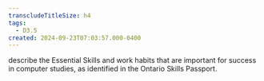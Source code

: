 ```yaml
---
transcludeTitleSize: h4
tags:
  - D3.5
created: 2024-09-23T07:03:57.000-0400
---
```

describe the Essential Skills and work habits that are important for success in computer studies, as identified in the Ontario Skills Passport.
